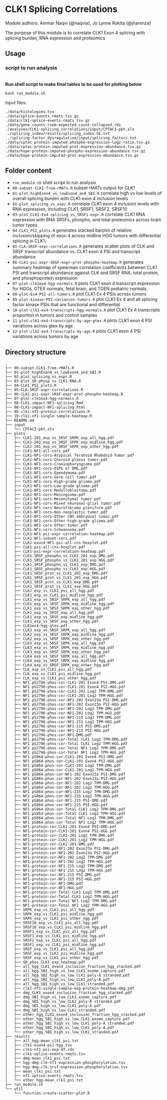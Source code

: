 # CLK1 Splicing Correlations

Module authors: Ammar Naqvi (@naqvia), Jo Lynne Rokita (@jharenza)

The purpose of this module is to correlate CLK1 Exon 4 splicing with splicing
burden, RNA expression and proteomics

## Usage
### script to run analysis
<br>**Run shell script to make final tables to be used for plotting below**
```
bash run_module.sh
```
Input files:
```
./data/histologies.tsv
./data/splice-events-rmats.tsv.gz
./data/clk1-splice-events-rmats.tsv.gz
./data/gene-counts-rsem-expected_count-collapsed.rds
./analyses/CLK1-splicing_correlations/input/CPTAC3-pbt.xls
../splicing_index/results/splicing_index.SE.txt
../splicing-factor_dysregulation/input/splicing_factors.txt
./data/cptac-protein-imputed-phospho-expression-log2-ratio.tsv.gz
./data/cptac-protein-imputed-prot-expression-abundance.tsv.gz
./data/hope-protein-imputed-phospho-expression-abundance.tsv.gz
./data/hope-protein-imputed-prot-expression-abundance.tsv.gz
```

## Folder content
* `run_module.sh` shell script to run analysis
* `00-subset-CLK1-from-rMATs.R` subset rMATs output for CLK1
* `01-plot_highExon4_vs_lowExon4_and_SBI.R` correlate high vs low levels of overall splicing burden with CLK1 exon 4 inclusion levels
* `02-plot_splicing_vs_expr.R` correlate CLK1 exon 4 inclusion levels with RNA expression, including CLK1, SRSF1, SRSF2, SRSF10
* `03-plot_CLK1-Ex4-splicing_vs_SRSF1-expr.R` correlate CLK1 RNA expression with RNA SRSFs, phospho, and total proteomics across brain tumor types
* `04-CLK1_PSI_plots.R` generates stacked barplot of relative inclusion/skipping of exon 4 across midline HGG tumors with differential splicing in CLK1.
* `05-CLK-SRSF-expr-correlations.R` generates scatter plots of CLK and SRSF transcript abundance vs. CLK1 exon 4 PSI and transcript abundance
* `06-CLK1-psi-expr-SRSF-expr-prot-phospho-heatmap.R` generates summary heatmap of spearman correlation coefficients between CLK1 PSI and transcript abundance against CLK and SRSF RNA, total protein, and phosphoprotein expression
* `07-plot-clk1ex4-hgg-normals.R` plots CLK1 exon 4 transcript expression for HGGs, GTEX normals, fetal brain, and TGEN pediatric normals.
* `08-plot-Ex4-PSI-all-tumors.R` plot CLK1 Ex 4 PSIs across tumors
* `09-plot-kinase-PSI-variances-tumors.R` plot CLK1 Ex 4 and all splicing factor kinase PSIs that are functional and differential
* `10-plot-clk1-ex4-transcripts-hgg-normals.R` plot CLK1 Ex 4 transcripts proportion in tumors and control samples
* `11-plot-clk1-ex4-transcripts-by-age-gtex.R` plots CLK1 exon 4 PSI variations across gtex by age
* `12-plot-clk1-ex4-transcripts-by-age.R` plots CLK1 exon 4 PSI variations across tumors by age

## Directory structure
```
.
├── 00-subset-CLK1-from-rMATs.R
├── 01-plot_highExon4_vs_lowExon4_and_SBI.R
├── 02-plot_splicing_vs_expr.R
├── 03-plot_SR-phosp_vs_CLK1-RNA.R
├── 04-CLK1_PSI_plots.R
├── 05-CLK-SRSF-expr-correlations.R
├── 06-CLK1-psi-expr-SRSF-expr-prot-phospho-heatmap.R
├── 07-plot-clk1ex4-hgg-normals.R
├── 08-CLK1-impact-NF1-splicing.Rmd
├── 08-CLK1-impact-NF1-splicing.html
├── 09-clk1-nf1-protein-correlations.R
├── 10-clk1-nf1-single-sample-heatmap.R
├── README.md
├── input
│   └── CPTAC3-pbt.xls
├── plots
│   ├── CLK1-201_exp_vs_SRSF_SRPK_exp_all_hgg.pdf
│   ├── CLK1-201_exp_vs_SRSF_SRPK_exp_midline_hgg.pdf
│   ├── CLK1-201_exp_vs_SRSF_SRPK_exp_other_hgg.pdf
│   ├── CLK1-NF1-all-cors.pdf
│   ├── CLK1-NF1-cors-Atypical Teratoid Rhabdoid Tumor.pdf
│   ├── CLK1-NF1-cors-Choroid plexus tumor.pdf
│   ├── CLK1-NF1-cors-Craniopharyngioma.pdf
│   ├── CLK1-NF1-cors-DIPG or DMG.pdf
│   ├── CLK1-NF1-cors-Ependymoma.pdf
│   ├── CLK1-NF1-cors-Germ cell tumor.pdf
│   ├── CLK1-NF1-cors-High-grade glioma.pdf
│   ├── CLK1-NF1-cors-Low-grade glioma.pdf
│   ├── CLK1-NF1-cors-Medulloblastoma.pdf
│   ├── CLK1-NF1-cors-Meningioma.pdf
│   ├── CLK1-NF1-cors-Mesenchymal tumor.pdf
│   ├── CLK1-NF1-cors-Mixed neuronal-glial tumor.pdf
│   ├── CLK1-NF1-cors-Neurofibroma plexiform.pdf
│   ├── CLK1-NF1-cors-Non-neoplastic tumor.pdf
│   ├── CLK1-NF1-cors-Other CNS embryonal tumor.pdf
│   ├── CLK1-NF1-cors-Other high-grade glioma.pdf
│   ├── CLK1-NF1-cors-Other tumor.pdf
│   ├── CLK1-NF1-cors-Schwannoma.pdf
│   ├── CLK1-NF1-psi-expr-correlation-heatmap.pdf
│   ├── CLK1-NF1-subset-cors.pdf
│   ├── CLK1-exon4-NF1-psi-all-cns-boxplot.pdf
│   ├── CLK1-psi-all-cns-boxplot.pdf
│   ├── CLK1-psi-expr-correlation-heatmap.pdf
│   ├── CLK1_SRSF_phospho_vs_CLK1_201_exp_DMG.pdf
│   ├── CLK1_SRSF_phospho_vs_CLK1_201_exp_HGG.pdf
│   ├── CLK1_SRSF_phospho_vs_CLK1_exp_DMG.pdf
│   ├── CLK1_SRSF_phospho_vs_CLK1_exp_HGG.pdf
│   ├── CLK1_SRSF_prot_vs_CLK1_201_exp_DMG.pdf
│   ├── CLK1_SRSF_prot_vs_CLK1_201_exp_HGG.pdf
│   ├── CLK1_SRSF_prot_vs_CLK1_exp_DMG.pdf
│   ├── CLK1_SRSF_prot_vs_CLK1_exp_HGG.pdf
│   ├── CLK1_exp_vs_CLK1_psi_all_hgg.pdf
│   ├── CLK1_exp_vs_CLK1_psi_midline_hgg.pdf
│   ├── CLK1_exp_vs_SRSF_SRPK_exp_all_hgg.pdf
│   ├── CLK1_exp_vs_SRSF_SRPK_exp_midline_hgg.pdf
│   ├── CLK1_exp_vs_SRSF_SRPK_exp_other_hgg.pdf
│   ├── CLK1_exp_vs_SRSF_exp_all_hgg.pdf
│   ├── CLK1_exp_vs_SRSF_exp_midline_hgg.pdf
│   ├── CLK1_exp_vs_SRSF_exp_other_hgg.pdf
│   ├── CLK1ex4-hgg-gtex.pdf
│   ├── CLK2_exp_vs_SRSF_SRPK_exp_all_hgg.pdf
│   ├── CLK2_exp_vs_SRSF_SRPK_exp_midline_hgg.pdf
│   ├── CLK2_exp_vs_SRSF_SRPK_exp_other_hgg.pdf
│   ├── CLK3_exp_vs_SRSF_SRPK_exp_all_hgg.pdf
│   ├── CLK3_exp_vs_SRSF_SRPK_exp_midline_hgg.pdf
│   ├── CLK3_exp_vs_SRSF_SRPK_exp_other_hgg.pdf
│   ├── CLK4_exp_vs_SRSF_SRPK_exp_all_hgg.pdf
│   ├── CLK4_exp_vs_SRSF_SRPK_exp_midline_hgg.pdf
│   ├── CLK4_exp_vs_SRSF_SRPK_exp_other_hgg.pdf
│   ├── CLK_exp_vs_CLK1_psi_all_hgg.pdf
│   ├── CLK_exp_vs_CLK1_psi_midline_hgg.pdf
│   ├── CLK_exp_vs_CLK1_psi_other_hgg.pdf
│   ├── NF1 pS2796-phos-cor-CLK1-201 Exon4 PSI-DMG.pdf
│   ├── NF1 pS2796-phos-cor-CLK1-201 Exon4 PSI-HGG.pdf
│   ├── NF1 pS2796-phos-cor-CLK1-201 Log2 TPM-DMG.pdf
│   ├── NF1 pS2796-phos-cor-CLK1-201 Log2 TPM-HGG.pdf
│   ├── NF1 pS2796-phos-cor-NF1-202 Exon23a PSI-DMG.pdf
│   ├── NF1 pS2796-phos-cor-NF1-202 Exon23a PSI-HGG.pdf
│   ├── NF1 pS2796-phos-cor-NF1-202 Log2 TPM-DMG.pdf
│   ├── NF1 pS2796-phos-cor-NF1-202 Log2 TPM-HGG.pdf
│   ├── NF1 pS2796-phos-cor-NF1-215 Log2 TPM-DMG.pdf
│   ├── NF1 pS2796-phos-cor-NF1-215 Log2 TPM-HGG.pdf
│   ├── NF1 pS2796-phos-cor-NF1-215 PSI-DMG.pdf
│   ├── NF1 pS2796-phos-cor-NF1-215 PSI-HGG.pdf
│   ├── NF1 pS2796-phos-cor-NF1-DMG.pdf
│   ├── NF1 pS2796-phos-cor-Total CLK1 Log2 TPM-DMG.pdf
│   ├── NF1 pS2796-phos-cor-Total CLK1 Log2 TPM-HGG.pdf
│   ├── NF1 pS2796-phos-cor-Total NF1 Log2 TPM-DMG.pdf
│   ├── NF1 pS2796-phos-cor-Total NF1 Log2 TPM-HGG.pdf
│   ├── NF1 pS864-phos-cor-CLK1-201 Exon4 PSI-DMG.pdf
│   ├── NF1 pS864-phos-cor-CLK1-201 Exon4 PSI-HGG.pdf
│   ├── NF1 pS864-phos-cor-CLK1-201 Log2 TPM-DMG.pdf
│   ├── NF1 pS864-phos-cor-CLK1-201 Log2 TPM-HGG.pdf
│   ├── NF1 pS864-phos-cor-NF1-202 Exon23a PSI-DMG.pdf
│   ├── NF1 pS864-phos-cor-NF1-202 Exon23a PSI-HGG.pdf
│   ├── NF1 pS864-phos-cor-NF1-202 Log2 TPM-DMG.pdf
│   ├── NF1 pS864-phos-cor-NF1-202 Log2 TPM-HGG.pdf
│   ├── NF1 pS864-phos-cor-NF1-215 Log2 TPM-DMG.pdf
│   ├── NF1 pS864-phos-cor-NF1-215 Log2 TPM-HGG.pdf
│   ├── NF1 pS864-phos-cor-NF1-215 PSI-DMG.pdf
│   ├── NF1 pS864-phos-cor-NF1-215 PSI-HGG.pdf
│   ├── NF1 pS864-phos-cor-Total CLK1 Log2 TPM-DMG.pdf
│   ├── NF1 pS864-phos-cor-Total CLK1 Log2 TPM-HGG.pdf
│   ├── NF1 pS864-phos-cor-Total NF1 Log2 TPM-DMG.pdf
│   ├── NF1 pS864-phos-cor-Total NF1 Log2 TPM-HGG.pdf
│   ├── NF1-protein-cor-CLK1-201 Exon4 PSI-DMG.pdf
│   ├── NF1-protein-cor-CLK1-201 Exon4 PSI-HGG.pdf
│   ├── NF1-protein-cor-CLK1-201 Log2 TPM-DMG.pdf
│   ├── NF1-protein-cor-CLK1-201 Log2 TPM-HGG.pdf
│   ├── NF1-protein-cor-CLK1-201-DMG.pdf
│   ├── NF1-protein-cor-NF1-202 Exon23a PSI-DMG.pdf
│   ├── NF1-protein-cor-NF1-202 Exon23a PSI-HGG.pdf
│   ├── NF1-protein-cor-NF1-202 Log2 TPM-DMG.pdf
│   ├── NF1-protein-cor-NF1-202 Log2 TPM-HGG.pdf
│   ├── NF1-protein-cor-NF1-215 Log2 TPM-DMG.pdf
│   ├── NF1-protein-cor-NF1-215 Log2 TPM-HGG.pdf
│   ├── NF1-protein-cor-NF1-215 PSI-DMG.pdf
│   ├── NF1-protein-cor-NF1-215 PSI-HGG.pdf
│   ├── NF1-protein-cor-NF1-DMG.pdf
│   ├── NF1-protein-cor-NF1-HGG.pdf
│   ├── NF1-protein-cor-Total CLK1 Log2 TPM-DMG.pdf
│   ├── NF1-protein-cor-Total CLK1 Log2 TPM-HGG.pdf
│   ├── NF1-protein-cor-Total NF1 Log2 TPM-DMG.pdf
│   ├── NF1-protein-cor-Total NF1 Log2 TPM-HGG.pdf
│   ├── SRPK_exp_vs_CLK1_psi_all_hgg.pdf
│   ├── SRPK_exp_vs_CLK1_psi_midline_hgg.pdf
│   ├── SRPK_exp_vs_CLK1_psi_other_hgg.pdf
│   ├── SRSF10_exp_vs_CLK1_psi_all_hgg.pdf
│   ├── SRSF10_exp_vs_CLK1_psi_midline_hgg.pdf
│   ├── SRSF1_exp_vs_CLK1_psi_all_hgg.pdf
│   ├── SRSF1_exp_vs_CLK1_psi_midline_hgg.pdf
│   ├── SRSF2_exp_vs_CLK1_psi_all_hgg.pdf
│   ├── SRSF2_exp_vs_CLK1_psi_midline_hgg.pdf
│   ├── SRSF_exp_vs_CLK1_psi_all_hgg.pdf
│   ├── SRSF_exp_vs_CLK1_psi_midline_hgg.pdf
│   ├── SRSF_exp_vs_CLK1_psi_other_hgg.pdf
│   ├── SR_phos_CLK1_exp_heatmap.pdf
│   ├── all_hgg_CLK1_exon4_inclusion_fraction_hgg_stacked.pdf
│   ├── all_hgg_SBI_high_vs_low_CLK1_exome_capture.pdf
│   ├── all_hgg_SBI_high_vs_low_CLK1_poly-A stranded.pdf
│   ├── all_hgg_SBI_high_vs_low_CLK1_poly-A.pdf
│   ├── all_hgg_SBI_high_vs_low_CLK1_stranded.pdf
│   ├── clk1-nf1-single-sample-exp-protein-heatmap-dmg.pdf
│   ├── dmg_CLK1_exon4_inclusion_fraction_hgg_stacked.pdf
│   ├── dmg_SBI_high_vs_low_CLK1_exome_capture.pdf
│   ├── dmg_SBI_high_vs_low_CLK1_poly-A stranded.pdf
│   ├── dmg_SBI_high_vs_low_CLK1_poly-A.pdf
│   ├── dmg_SBI_high_vs_low_CLK1_stranded.pdf
│   ├── other_hgg_CLK1_exon4_inclusion_fraction_hgg_stacked.pdf
│   ├── other_hgg_SBI_high_vs_low_CLK1_exome_capture.pdf
│   ├── other_hgg_SBI_high_vs_low_CLK1_poly-A stranded.pdf
│   ├── other_hgg_SBI_high_vs_low_CLK1_poly-A.pdf
│   └── other_hgg_SBI_high_vs_low_CLK1_stranded.pdf
├── results
│   ├── all_hgg-mean_clk1_psi.txt
│   ├── clk1-exon4-psi-hgg.tsv
│   ├── clk1-nf1-psi-exp-df.rds
│   ├── clk1-splice-events-rmats.tsv
│   ├── dmg-mean_clk1_psi.txt
│   ├── hgg-dmg-clk-nf1-expression-phosphorylation.tsv
│   ├── hgg-dmg-clk-srsf-expression-phosphorylation.tsv
│   ├── mean_clk1_psi.txt
│   ├── nf1-splice-events-rmats.tsv
│   └── other_hgg-mean_clk1_psi.txt
├── run_module.sh
└── util
    └── function-create-scatter-plot.R
```
